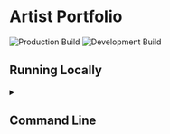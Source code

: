 # Artist Portfolio

![Production Build](https://github.com/kevinthelago/artist_portfolio_ui/actions/workflows/dev.yml/badge.svg)
![Development Build](https://github.com/kevinthelago/artist_portfolio_ui/actions/workflows/prod.yml/badge.svg)

## Running Locally

<details><summary><h2>Command Line</h2></summary>

Include Steps to running locally using bash, zshell, command line or powershell

</details>
